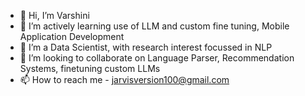 - 👋 Hi, I’m Varshini
- 👀 I’m actively learning use of LLM and custom fine tuning, Mobile Application Development
- 🌱 I’m a Data Scientist, with research interest focussed in NLP
- 💞️ I’m looking to collaborate on Language Parser, Recommendation Systems, finetuning custom LLMs
- 📫 How to reach me - jarvisversion100@gmail.com

<!---
varshini2305/varshini2305 is a ✨ special ✨ repository because its `README.md` (this file) appears on your GitHub profile.
You can click the Preview link to take a look at your changes.
--->
